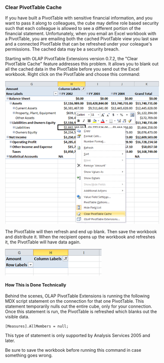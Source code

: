 ### Clear PivotTable Cache

If you have built a PivotTable with sensitive financial information, and you want to pass it along to colleagues, the cube may define role based security such that each colleague is allowed to see a different portion of the financial statement. Unfortunately, when you email an Excel workbook with a PivotTable, you are emailing both the cached PivotTable view you last saw and a connected PivotTable that can be refreshed under your coleague's permissions. The cached data may be a security breach.

Starting with OLAP PivotTable Extensions version 0.7.2, the "Clear PivotTable Cache" feature addresses this problem. It allows you to blank out all the cached data in the PivotTable before you send out the Excel workbook. Right click on the PivotTable and choose this command:

![](Clear%20PivotTable%20Cache_ClearPivotTableCache1.png)

The PivotTable will then refresh and end up blank. Then save the workbook and distribute it. When the recipient opens up the workbook and refreshes it, the PivotTable will have data again.

![](Clear%20PivotTable%20Cache_ClearPivotTableCache2.png)


#### How This is Done Technically

Behind the scenes, OLAP PivotTable Extensions is running the following MDX script statement on the connection for that one PivotTable. This statement temporarily nulls out the entire cube, only for your connection. Once this statement is run, the PivotTable is refreshed which blanks out the visible data.

```
[Measures].AllMembers = null;
```

This type of statement is only supported by Analysis Services 2005 and later.

Be sure to save the workbook before running this command in case something goes wrong.